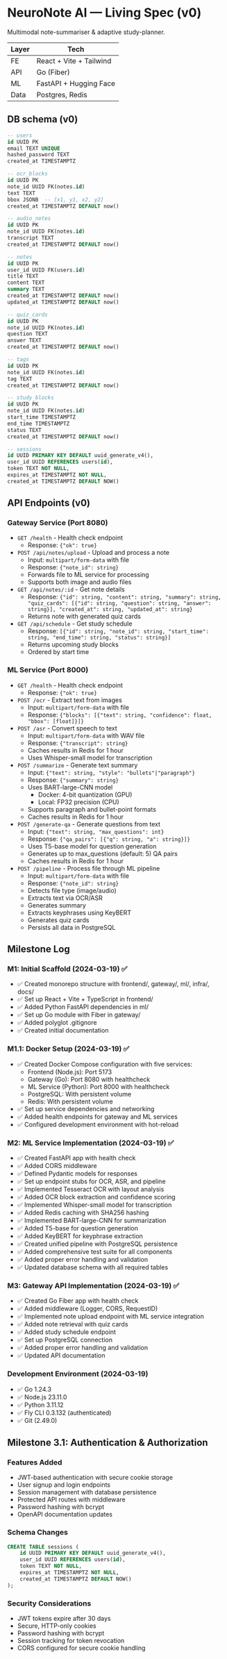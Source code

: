 # NeuroNote AI — Living Spec (v0)

Multimodal note-summariser & adaptive study-planner.

| Layer | Tech                     |
|-------|--------------------------|
| FE    | React + Vite + Tailwind  |
| API   | Go (Fiber)               |
| ML    | FastAPI + Hugging Face   |
| Data  | Postgres, Redis          |

## DB schema (v0)
```sql
-- users
id UUID PK
email TEXT UNIQUE
hashed_password TEXT
created_at TIMESTAMPTZ

-- ocr_blocks
id UUID PK
note_id UUID FK(notes.id)
text TEXT
bbox JSONB  -- [x1, y1, x2, y2]
created_at TIMESTAMPTZ DEFAULT now()

-- audio_notes
id UUID PK
note_id UUID FK(notes.id)
transcript TEXT
created_at TIMESTAMPTZ DEFAULT now()

-- notes
id UUID PK
user_id UUID FK(users.id)
title TEXT
content TEXT
summary TEXT
created_at TIMESTAMPTZ DEFAULT now()
updated_at TIMESTAMPTZ DEFAULT now()

-- quiz_cards
id UUID PK
note_id UUID FK(notes.id)
question TEXT
answer TEXT
created_at TIMESTAMPTZ DEFAULT now()

-- tags
id UUID PK
note_id UUID FK(notes.id)
tag TEXT
created_at TIMESTAMPTZ DEFAULT now()

-- study_blocks
id UUID PK
note_id UUID FK(notes.id)
start_time TIMESTAMPTZ
end_time TIMESTAMPTZ
status TEXT
created_at TIMESTAMPTZ DEFAULT now()

-- sessions
id UUID PRIMARY KEY DEFAULT uuid_generate_v4(),
user_id UUID REFERENCES users(id),
token TEXT NOT NULL,
expires_at TIMESTAMPTZ NOT NULL,
created_at TIMESTAMPTZ DEFAULT NOW()
```

## API Endpoints (v0)

### Gateway Service (Port 8080)
- `GET /health` - Health check endpoint
  - Response: `{"ok": true}`
- `POST /api/notes/upload` - Upload and process a note
  - Input: `multipart/form-data` with file
  - Response: `{"note_id": string}`
  - Forwards file to ML service for processing
  - Supports both image and audio files
- `GET /api/notes/:id` - Get note details
  - Response: `{"id": string, "content": string, "summary": string, "quiz_cards": [{"id": string, "question": string, "answer": string}], "created_at": string, "updated_at": string}`
  - Returns note with generated quiz cards
- `GET /api/schedule` - Get study schedule
  - Response: `[{"id": string, "note_id": string, "start_time": string, "end_time": string, "status": string}]`
  - Returns upcoming study blocks
  - Ordered by start time

### ML Service (Port 8000)
- `GET /health` - Health check endpoint
  - Response: `{"ok": true}`
- `POST /ocr` - Extract text from images
  - Input: `multipart/form-data` with file
  - Response: `{"blocks": [{"text": string, "confidence": float, "bbox": [float]}]}`
- `POST /asr` - Convert speech to text
  - Input: `multipart/form-data` with WAV file
  - Response: `{"transcript": string}`
  - Caches results in Redis for 1 hour
  - Uses Whisper-small model for transcription
- `POST /summarize` - Generate text summary
  - Input: `{"text": string, "style": "bullets"|"paragraph"}`
  - Response: `{"summary": string}`
  - Uses BART-large-CNN model
    - Docker: 4-bit quantization (GPU)
    - Local: FP32 precision (CPU)
  - Supports paragraph and bullet-point formats
  - Caches results in Redis for 1 hour
- `POST /generate-qa` - Generate questions from text
  - Input: `{"text": string, "max_questions": int}`
  - Response: `{"qa_pairs": [{"q": string, "a": string}]}`
  - Uses T5-base model for question generation
  - Generates up to max_questions (default: 5) QA pairs
  - Caches results in Redis for 1 hour
- `POST /pipeline` - Process file through ML pipeline
  - Input: `multipart/form-data` with file
  - Response: `{"note_id": string}`
  - Detects file type (image/audio)
  - Extracts text via OCR/ASR
  - Generates summary
  - Extracts keyphrases using KeyBERT
  - Generates quiz cards
  - Persists all data in PostgreSQL

## Milestone Log

### M1: Initial Scaffold (2024-03-19) ✅
- ✅ Created monorepo structure with frontend/, gateway/, ml/, infra/, docs/
- ✅ Set up React + Vite + TypeScript in frontend/
- ✅ Added Python FastAPI dependencies in ml/
- ✅ Set up Go module with Fiber in gateway/
- ✅ Added polyglot .gitignore
- ✅ Created initial documentation

### M1.1: Docker Setup (2024-03-19) ✅
- ✅ Created Docker Compose configuration with five services:
  - Frontend (Node.js): Port 5173
  - Gateway (Go): Port 8080 with healthcheck
  - ML Service (Python): Port 8000 with healthcheck
  - PostgreSQL: With persistent volume
  - Redis: With persistent volume
- ✅ Set up service dependencies and networking
- ✅ Added health endpoints for gateway and ML services
- ✅ Configured development environment with hot-reload

### M2: ML Service Implementation (2024-03-19) ✅
- ✅ Created FastAPI app with health check
- ✅ Added CORS middleware
- ✅ Defined Pydantic models for responses
- ✅ Set up endpoint stubs for OCR, ASR, and pipeline
- ✅ Implemented Tesseract OCR with layout analysis
- ✅ Added OCR block extraction and confidence scoring
- ✅ Implemented Whisper-small model for transcription
- ✅ Added Redis caching with SHA256 hashing
- ✅ Implemented BART-large-CNN for summarization
- ✅ Added T5-base for question generation
- ✅ Added KeyBERT for keyphrase extraction
- ✅ Created unified pipeline with PostgreSQL persistence
- ✅ Added comprehensive test suite for all components
- ✅ Added proper error handling and validation
- ✅ Updated database schema with all required tables

### M3: Gateway API Implementation (2024-03-19) ✅
- ✅ Created Go Fiber app with health check
- ✅ Added middleware (Logger, CORS, RequestID)
- ✅ Implemented note upload endpoint with ML service integration
- ✅ Added note retrieval with quiz cards
- ✅ Added study schedule endpoint
- ✅ Set up PostgreSQL connection
- ✅ Added proper error handling and validation
- ✅ Updated API documentation

### Development Environment (2024-03-19)
- ✅ Go 1.24.3
- ✅ Node.js 23.11.0
- ✅ Python 3.11.12
- ✅ Fly CLI 0.3.132 (authenticated)
- ✅ Git (2.49.0)

## Milestone 3.1: Authentication & Authorization

### Features Added
- JWT-based authentication with secure cookie storage
- User signup and login endpoints
- Session management with database persistence
- Protected API routes with middleware
- Password hashing with bcrypt
- OpenAPI documentation updates

### Schema Changes
```sql
CREATE TABLE sessions (
    id UUID PRIMARY KEY DEFAULT uuid_generate_v4(),
    user_id UUID REFERENCES users(id),
    token TEXT NOT NULL,
    expires_at TIMESTAMPTZ NOT NULL,
    created_at TIMESTAMPTZ DEFAULT NOW()
);
```

### Security Considerations
- JWT tokens expire after 30 days
- Secure, HTTP-only cookies
- Password hashing with bcrypt
- Session tracking for token revocation
- CORS configured for secure cookie handling
